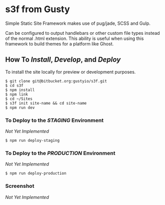 # s3f from Gusty

Simple Static Site Framework makes use of pug/jade, SCSS and Gulp.

Can be configured to output handlebars or other custom file types instead of the normal .html extension. This ability is useful when using this framework to build themes for a platform like Ghost.

## How To *Install*, *Develop*, and *Deploy*

To install the site locally for preview or development purposes.

```
$ git clone git@bitbucket.org:gustyio/s3f.git
$ cd s3f
$ npm install
$ npm link
$ cd ~/Sites
$ s3f init site-name && cd site-name
$ npm run dev
```

### To Deploy to the *STAGING* Environment
*Not Yet Implemented*

```
$ npm run deploy-staging
```

### To Deploy to the *PRODUCTION* Environment
*Not Yet Implemented*
```
$ npm run deploy-production
```

### Screenshot
*Not Yet Implemented*
